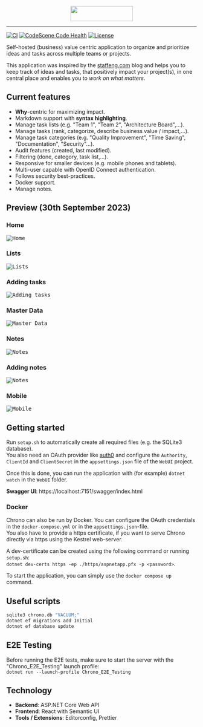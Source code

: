 <p align="center">
  <img height="40" width="165" src="./src/Chrono/ClientApp/public/logo.png" />
</p>

---

[![CI](https://github.com/philipp-meier/Chrono/actions/workflows/dotnet.yml/badge.svg)](https://github.com/philipp-meier/Chrono/actions/workflows/dotnet.yml)
[![CodeScene Code Health](https://codescene.io/projects/41477/status-badges/code-health)](https://codescene.io/projects)
[![License](https://img.shields.io/badge/License-Apache_2.0-blue.svg)](https://github.com/philipp-meier/Chrono/blob/main/LICENSE)

Self-hosted (business) value centric application to organize and prioritize ideas and tasks across multiple teams
or projects.

This application was inspired by the [staffeng.com](https://staffeng.com/guides/work-on-what-matters/) blog and helps
you to keep track of ideas and tasks, that positively impact your project(s), in one central place and
enables you to _work on what matters_.

## Current features

- **Why**-centric for maximizing impact.
- Markdown support with **syntax highlighting**.
- Manage task lists (e.g. "Team 1", "Team 2", "Architecture Board",...).
- Manage tasks (rank, categorize, describe business value / impact,...).
- Manage task categories (e.g. "Quality Improvement", "Time Saving", "Documentation", "Security"...).
- Audit features (created, last modified).
- Filtering (done, category, task list,...).
- Responsive for smaller devices (e.g. mobile phones and tablets).
- Multi-user capable with OpenID Connect authentication.
- Follows security best-practices.
- Docker support.
- Manage notes.

## Preview (30th September 2023)

### Home

<kbd><img src="./static/Start.png" alt="Home"></kbd>

### Lists

<kbd><img src="./static/List.png" alt="Lists"></kbd>

### Adding tasks

<kbd><img src="./static/AddTask.png" alt="Adding tasks"></kbd>

### Master Data

<kbd><img src="./static/MasterData.png" alt="Master Data"></kbd>

### Notes

<kbd><img src="./static/Notes.png" alt="Notes"></kbd>

### Adding notes

<kbd><img src="./static/AddNote.png" alt="Notes"></kbd>

### Mobile

<kbd><img src="./static/Mobile.png" alt="Mobile"></kbd>

## Getting started

Run `setup.sh` to automatically create all required files (e.g. the SQLite3 database).  
You also need an OAuth provider like [auth0](https://auth0.com) and configure the `Authority`, `ClientId`
and `ClientSecret` in the `appsettings.json` file of the `WebUI` project.

Once this is done, you can run the application with (for example) `dotnet watch` in the `WebUI` folder.

**Swagger UI**: https://localhost:7151/swagger/index.html

### Docker

Chrono can also be run by Docker. You can configure the OAuth credentials in the `docker-compose.yml` or in
the `appsettings.json`-file.  
You also have to provide a https certificate, if you want to serve Chrono directly via https using the Kestrel
web-server.

A dev-certificate can be created using the following command or running `setup.sh`:  
`dotnet dev-certs https -ep ./https/aspnetapp.pfx -p <password>`.

To start the application, you can simply use the `docker compose up` command.

## Useful scripts

```sh
sqlite3 chrono.db "VACUUM;"
dotnet ef migrations add Initial 
dotnet ef database update
```

## E2E Testing

Before running the E2E tests, make sure to start the server with the "Chrono_E2E_Testing" launch profile:  
`dotnet run --launch-profile Chrono_E2E_Testing`

## Technology

- **Backend**: ASP.NET Core Web API
- **Frontend**: React with Semantic UI
- **Tools / Extensions**: Editorconfig, Prettier
